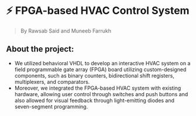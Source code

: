 # ⚡ FPGA-based HVAC Control System

> By Rawsab Said and Muneeb Farrukh

## About the project:
* We utilized behavioral VHDL to develop an interactive HVAC system on a field programmable gate array (FPGA) board utilizing custom-designed components, such as binary counters, bidirectional shift registers, multiplexers, and comparators.
* Moreover, we  integrated the FPGA-based HVAC system with existing hardware, allowing user control through switches and push buttons and also allowed for visual feedback through light-emitting diodes and seven-segment programming.
